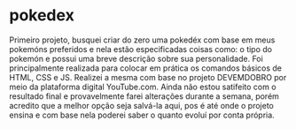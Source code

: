 # pokedex
Primeiro projeto, busquei criar do zero uma pokedéx com base em meus pokemóns preferidos e nela estão especificadas coisas como: o tipo do pokemón e possui uma breve descrição sobre sua personalidade.
Foi principalmente realizada para colocar em prática os comandos básicos de HTML, CSS e JS. Realizei a mesma com base no projeto DEVEMDOBRO por meio da plataforma digital YouTube.com.
Ainda não estou satifeito com o resultado final e provavelmente farei alterações durante a semana, porém acredito que a melhor opção seja salvá-la aqui, pos é até onde o projeto ensina e com base nela poderei saber o quanto evoluí por conta própria.


